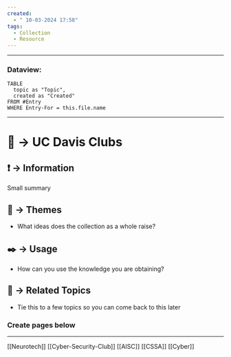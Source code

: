 ```yaml
---
created:
  - " 10-03-2024 17:58"
tags:
  - Collection
  - Resource
---
```


---
### Dataview:
```dataview
TABLE
  topic as "Topic",
  created as "Created"
FROM #Entry
WHERE Entry-For = this.file.name
```
---


# 📗 -> UC Davis Clubs
## ❗ ->  Information
Small summary

## 📌 -> Themes
- What ideas does the collection as a whole raise?

## ✒️ -> Usage
- How can you use the knowledge you are obtaining?

## 🔗 -> Related Topics
- Tie this to a few topics so you can come back to this later



### Create pages below
---
[[Neurotech]]
[[Cyber-Security-Club]]
[[AISC]]
[[CSSA]]
[[Cyber]]
